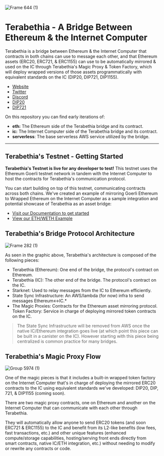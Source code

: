 ![Frame 644 (1)](https://user-images.githubusercontent.com/73345016/144523142-e67d4d3e-ae29-4e52-921e-b74fb64a57bb.png)
# Terabethia - A Bridge Between Ethereum & the Internet Computer

Terabethia is a bridge between Ethereum & the Internet Computer  that contracts in both chains can use to message each other, and that Ethereum assets (ERC20, ERC721, & ERC1155) can use to be automatically mirrored & used on the IC through Terabethia's Magic Proxy & Token Factory, which will deploy wrapped versions of those assets programmatically with equivalent standards on the IC (DIP20, DIP721, DIP1155).

- [Website](https://terabethia.ooo/)
- [Twitter](https://twitter.com/terabethia_)
- [Discord](https://discord.gg/yVEcEzmrgm)
- [DIP20](https://github.com/Psychedelic/DIP20)
- [DIP721](https://github.com/Psychedelic/DIP721)

On this repository you can find early iterations of:

- **eth:** The Ethereum side of the Terabethia bridge and its contract.
- **ic:** The Internet Computer side of the Terabethia bridge and its contract.
- **serverless**: The base serverless AWS service utilized by the bridge.

----

## Terabethia's Testnet - Getting Started

**Terabethia's Testnet is live for any developer to test!** This testnet uses the Ethereum Goerli testnet network in tandem with the Internet Computer to host the contracts for Terabethia's communication protocol.

You can start building on top of this testnet, communicating contracts across both chains. We've created an example of mirroring Goerli Ethereum to Wrapped Ethereum on the Internet Computer as a sample integration and potential showcase of Terabethia as an asset bridge:

- [Visit our Documentation to get started](https://docs.terabethia.ooo/)
- [View our ETH/WETH Example](https://docs.terabethia.ooo/terabethia-testnet/eth-weth/)

## Terabethia's Bridge Protocol Architecture 
![Frame 282 (1)](https://user-images.githubusercontent.com/73345016/152998754-a5d799bd-516f-4986-a55f-0c2edcdf5f42.png)

As seen in the graphic above, Terabethia's architecture is composed of the following pieces:

- Terabethia (Ethereum): One end of the bridge, the protocol's contract on Ethereum.
- Terabethia (IC): The other end of the bridge. The protocol's contract on the IC.
- Starknet: Used to relay messages from the IC to Ethereum efficiently.
- State Sync Infrastructure: An AWS/lambda (for now) infra to send messages Ethereum<->IC.*
- The Magic Proxies: Contracts for the Ethereum asset mirroring protocol.
Token Factory: Service in charge of deploying mirrored token contracts on the IC.

> The State Sync Infrastructure will be removed from AWS once the native IC/Ethereum integration goes live (at which point this piece can be built in a canister on the IC). However starting with this piece being centralized is common practice for many bridges.

## Terabethia's Magic Proxy Flow 
![Group 5974 (1)](https://user-images.githubusercontent.com/73345016/144625999-3098050f-ea08-413d-9176-0b1fb116db60.png)

One of the magic pieces is that it includes a built-in wrapped token factory on the Internet Computer that's in charge of deploying the mirrored ERC20 contracts to the IC using equivalent standards we've developed: DIP20, DIP, 721, & DIP1155 (coming soon).

There are two magic proxy contracts, one on Ethereum and another on the Internet Computer that can communicate with each other through Terabethia. 

They will automatically allow anyone to send ERC20 tokens (and soon ERC721 & ERC1155) to the IC and benefit from its L2-like benefits (low fees, fast transactions, etc.) and other unique features (enhanced compute/storage capabilities, hosting/serving front ends directly from smart contracts, native IC/ETH integration, etc.) without needing to modify or rewrite any contracts or code.

